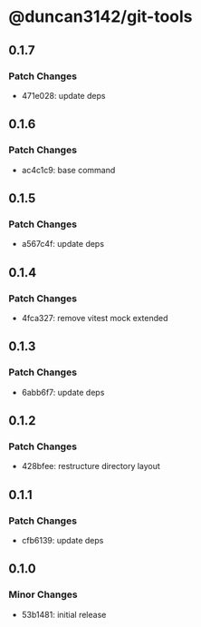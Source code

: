 # @duncan3142/git-tools

## 0.1.7

### Patch Changes

- 471e028: update deps

## 0.1.6

### Patch Changes

- ac4c1c9: base command

## 0.1.5

### Patch Changes

- a567c4f: update deps

## 0.1.4

### Patch Changes

- 4fca327: remove vitest mock extended

## 0.1.3

### Patch Changes

- 6abb6f7: update deps

## 0.1.2

### Patch Changes

- 428bfee: restructure directory layout

## 0.1.1

### Patch Changes

- cfb6139: update deps

## 0.1.0

### Minor Changes

- 53b1481: initial release

